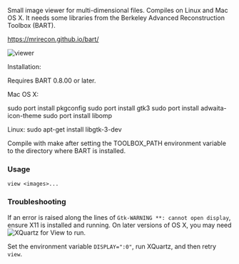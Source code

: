 

Small image viewer for multi-dimensional files. Compiles
on Linux and Mac OS X. It needs some libraries from
the Berkeley Advanced Reconstruction Toolbox (BART).

https://mrirecon.github.io/bart/

![viewer](viewer.png)


Installation:

Requires BART 0.8.00 or later.


Mac OS X:

sudo port install pkgconfig
sudo port install gtk3
sudo port install adwaita-icon-theme
sudo port install libomp

Linux:
sudo apt-get install libgtk-3-dev



Compile with make after setting the TOOLBOX_PATH
environment variable to the directory where BART
is installed.

### Usage

`view <images>...`

### Troubleshooting

If an error is raised along the lines of
`Gtk-WARNING **: cannot open display`, ensure X11 is installed
and running. On later versions of OS X, you may
need ![XQuartz](https://www.xquartz.org/) for View to run.

Set the environment variable `DISPLAY=":0"`, run XQuartz,
and then retry `view`.

